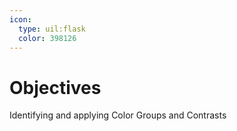 ```yaml
---
icon:
  type: uil:flask
  color: 398126
---   
```


# Objectives

Identifying and applying Color Groups and Contrasts